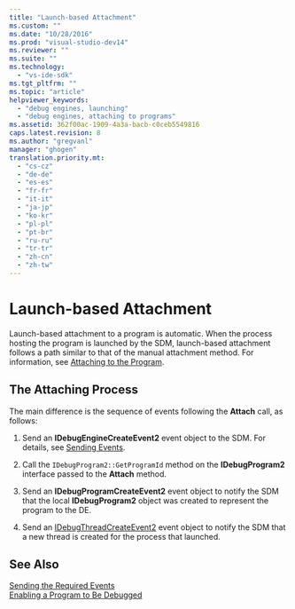 ```yaml
---
title: "Launch-based Attachment"
ms.custom: ""
ms.date: "10/28/2016"
ms.prod: "visual-studio-dev14"
ms.reviewer: ""
ms.suite: ""
ms.technology: 
  - "vs-ide-sdk"
ms.tgt_pltfrm: ""
ms.topic: "article"
helpviewer_keywords: 
  - "debug engines, launching"
  - "debug engines, attaching to programs"
ms.assetid: 362f00ac-1909-4a3a-bacb-c0ceb5549816
caps.latest.revision: 8
ms.author: "gregvanl"
manager: "ghogen"
translation.priority.mt: 
  - "cs-cz"
  - "de-de"
  - "es-es"
  - "fr-fr"
  - "it-it"
  - "ja-jp"
  - "ko-kr"
  - "pl-pl"
  - "pt-br"
  - "ru-ru"
  - "tr-tr"
  - "zh-cn"
  - "zh-tw"
---
```

# Launch-based Attachment
Launch-based attachment to a program is automatic. When the process hosting the program is launched by the SDM, launch-based attachment follows a path similar to that of the manual attachment method. For information, see [Attaching to the Program](../../extensibility/debugger/attaching-to-the-program.md).  
  
## The Attaching Process  
 The main difference is the sequence of events following the **Attach** call, as follows:  
  
1.  Send an **IDebugEngineCreateEvent2** event object to the SDM. For details, see [Sending Events](../../extensibility/debugger/sending-events.md).  
  
2.  Call the `IDebugProgram2::GetProgramId` method on the **IDebugProgram2** interface passed to the **Attach** method.  
  
3.  Send an **IDebugProgramCreateEvent2** event object to notify the SDM that the local **IDebugProgram2** object was created to represent the program to the DE.  
  
4.  Send an [IDebugThreadCreateEvent2](../../extensibility/debugger/reference/idebugthreadcreateevent2.md) event object to notify the SDM that a new thread is created for the process that launched.  
  
## See Also  
 [Sending the Required Events](../../extensibility/debugger/sending-the-required-events.md)   
 [Enabling a Program to Be Debugged](../../extensibility/debugger/enabling-a-program-to-be-debugged.md)